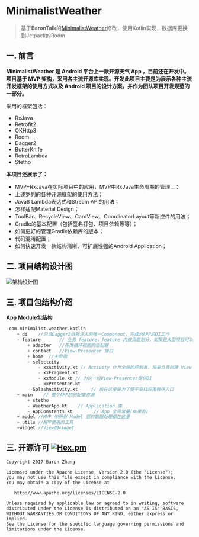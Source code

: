 # MinimalistWeather

> 基于**BaronTalk**的[MinimalistWeather](https://github.com/BaronZ88/MinimalistWeather)修改，使用Kotlin实现，数据库更换到Jetpack的Room


## 一. 前言

**MinimalistWeather 是 Android 平台上一款开源天气 App ，目前还在开发中。项目基于 MVP 架构，采用各主流开源库实现。开发此项目主要是为展示各种主流开发框架的使用方式以及 Android 项目的设计方案，并作为团队项目开发规范的一部分。**

采用的框架包括：

* RxJava
* Retrofit2
* OKHttp3
* Room
* Dagger2
* ButterKnife
* RetroLambda
* Stetho

**本项目还展示了：**

* MVP+RxJava在实际项目中的应用，MVP中RxJava生命周期的管理...；
* 上述罗列的各种开源框架的使用方法；
* Java8 Lambda表达式和Stream API的用法；
* 怎样适配Material Design；
* ToolBar、RecycleView、CardView、CoordinatorLayout等新控件的用法；
* Gradle的基本配置（包括签名打包、项目依赖等等）；
* 如何更好的管理Gradle依赖库的版本；
* 代码混淆配置；
* 如何快速开发一款结构清晰、可扩展性强的Android Application；

## 二. 项目结构设计图

![架构设计图](framework_minimalist_weather.png)

## 三. 项目包结构介绍

**App Module包结构**

```Kotlin
-com.minimalist.weather.kotlin
    + di    //包含Dagger2依赖注入的唯一Component，完成对APP的DI工作
    - feature       // 业务 feature，feature 内按页面划分，如果是大型项目可以按业务模块划分，对于特大型项目建议走模块化（组件化）方案，每个业务模块再按照 MinimalistWeather 的分包规则来分包
        + adapter   //各类循环视图的适配器
        + contact   //View-Presenter 接口
        + home  //主页面
        - selectcity
            - xxActivity.kt // Activity 作为全局的控制者，用来负责创建 View 和 Presenter 的实例
            - xxFragment.kt
            - xxModule.kt // 为这一组View-Presenter提供DI
            - xxPresenter.kt
         -SplashActivity.kt     // 放在这里是为了便于查找应用程序入口
    + main	  // 整个APP的的配置资源
        + stetho
        - WeatherApp.kt    // Application 类
        - AppConstants.kt        // App 全局常量(如果有)
    + model //MVP 中所有 Model 层的数据处理都在这里
    + utils //APP使用的工具
    +widget //View的widget
```

## 三. 开源许可 [![Hex.pm](https://img.shields.io/hexpm/l/plug.svg)](https://www.apache.org/licenses/LICENSE-2.0)

```
Copyright 2017 Baron Zhang

Licensed under the Apache License, Version 2.0 (the "License");
you may not use this file except in compliance with the License.
You may obtain a copy of the License at

   http://www.apache.org/licenses/LICENSE-2.0

Unless required by applicable law or agreed to in writing, software
distributed under the License is distributed on an "AS IS" BASIS,
WITHOUT WARRANTIES OR CONDITIONS OF ANY KIND, either express or implied.
See the License for the specific language governing permissions and
limitations under the License.
```

